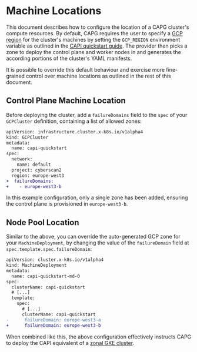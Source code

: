 # Machine Locations

This document describes how to configure the location of a CAPG cluster's compute resources. By default, CAPG requires the user to specify a [GCP region](https://cloud.google.com/compute/docs/regions-zones#available) for the cluster's machines by setting the `GCP_REGION` environment variable as outlined in the [CAPI quickstart guide](https://release-0-4.cluster-api.sigs.k8s.io/user/quick-start.html#required-configuration-for-common-providers). The provider then picks a zone to deploy the control plane and worker nodes in and generates the according portions of the cluster's YAML manifests.

It is possible to override this default behaviour and exercise more fine-grained control over machine locations as outlined in the rest of this document.

## Control Plane Machine Location

Before deploying the cluster, add a `failureDomains` field to the `spec` of your `GCPCluster` definition, containing a list of allowed zones:

```diff
apiVersion: infrastructure.cluster.x-k8s.io/v1alpha4
kind: GCPCluster
metadata:
  name: capi-quickstart
spec:
  network:
    name: default
  project: cyberscan2
  region: europe-west3
+  failureDomains:
+    - europe-west3-b
```

In this example configuration, only a single zone has been added, ensuring the control plane is provisioned in `europe-west3-b`.

## Node Pool Location

Similar to the above, you can override the auto-generated GCP zone for your `MachineDeployment`, by changing the value of the `failureDomain` field at `spec.template.spec.failureDomain`:

```diff
apiVersion: cluster.x-k8s.io/v1alpha4
kind: MachineDeployment
metadata:
  name: capi-quickstart-md-0
spec:
  clusterName: capi-quickstart
  # [...]
  template:
    spec:
      # [...]
      clusterName: capi-quickstart
-      failureDomain: europe-west3-a
+      failureDomain: europe-west3-b
```

When combined like this, the above configuration effectively instructs CAPG to deploy the CAPI equivalent of a [zonal GKE cluster](https://cloud.google.com/kubernetes-engine/docs/concepts/types-of-clusters#availability).
